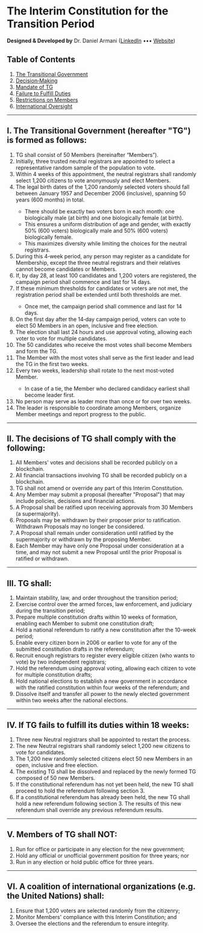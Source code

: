 # The Interim Constitution for the Transition Period
**Designed & Developed by** Dr. Daniel Armani ([LinkedIn](https://www.linkedin.com/in/dr-armani) ••• [Website](https://www.blockcenter.org/ceo))

## Table of Contents

1. [The Transitional Government](#I-the-transitional-government-hereafter-tg-is-formed-as-follows)  
2. [Decision‑Making](#II-the-decisions-of-tg-shall-comply-with-the-following)  
3. [Mandate of TG](#III-tg-shall)  
4. [Failure to Fulfill Duties](#IV-if-tg-fails-to-fulfill-its-duties-within-18-weeks)  
5. [Restrictions on Members](#V-members-of-tg-shall-not)  
6. [International Oversight](#VI-a-coalition-of-international-organizations-eg-the-united-nations-shall)  

---

## I. The Transitional Government (hereafter "TG") is formed as follows:

<ol type="1"> 
<li>TG shall consist of 50 Members (hereinafter “Members”).</li>
<li>Initially, three trusted neutral registrars are appointed to select a representative random sample of the population to vote.</li>
<li>Within 4 weeks of this appointment, the neutral registrars shall randomly select 1,200 citizens to vote anonymously and elect Members.</li>
<li>The legal birth dates of the 1,200 randomly selected voters should fall between January 1957 and December 2006 (inclusive), spanning 50 years (600 months) in total.</li>
 <ul>   
    <li>There should be exactly two voters born in each month: one biologically male (at birth) and one biologically female (at birth).</li>
    <li>This ensures a uniform distribution of age and gender, with exactly 50% (600 voters) biologically male and 50% (600 voters) biologically female.</li>
    <li>This maximizes diversity while limiting the choices for the neutral registrars.</li>
 </ul>
<li>During this 4‑week period, any person may register as a candidate for Membership, except the three neutral registrars and their relatives cannot become candidates or Members.</li>
<li>If, by day 28, at least 100 candidates and 1,200 voters are registered, the campaign period shall commence and last for 14 days.</li>
<li>If these minimum thresholds for candidates or voters are not met, the registration period shall be extended until both thresholds are met.</li>
   <ul><li>Once met, the campaign period shall commence and last for 14 days.</li></ul> 
<li>On the first day after the 14‑day campaign period, voters can vote to elect 50 Members in an open, inclusive and free election.</li>
<li>The election shall last 24 hours and use approval voting, allowing each voter to vote for multiple candidates.</li>
<li>The 50 candidates who receive the most votes shall become Members and form the TG.</li>
<li>The Member with the most votes shall serve as the first leader and lead the TG in the first two weeks.</li>
<li>Every two weeks, leadership shall rotate to the next most‑voted Member.</li>
    <ul><li>In case of a tie, the Member who declared candidacy earliest shall become leader first.</li></ul>
<li>No person may serve as leader more than once or for over two weeks.</li>
<li>The leader is responsible to coordinate among Members, organize Member meetings and report progress to the public.</li>
</ol>

---

## II. The decisions of TG shall comply with the following:

<ol type="1"> 
<li>All Members' votes and decisions shall be recorded publicly on a blockchain.</li>
<li>All financial transactions involving TG shall be recorded publicly on a blockchain.</li>
<li>TG shall not amend or override any part of this Interim Constitution.</li>
<li>Any Member may submit a proposal (hereafter "Proposal") that may include policies, decisions and financial actions.</li>
<li>A Proposal shall be ratified upon receiving approvals from 30 Members (a supermajority).</li>
<li>Proposals may be withdrawn by their proposer prior to ratification. Withdrawn Proposals may no longer be considered.</li>
<li>A Proposal shall remain under consideration until ratified by the supermajority or withdrawn by the proposing Member.</li>
<li>Each Member may have only one Proposal under consideration at a time, and may not submit a new Proposal until the prior Proposal is ratified or withdrawn.</li>
</ol>

---

## III. TG shall:

<ol type="1"> 
<li>Maintain stability, law, and order throughout the transition period;</li>
<li>Exercise control over the armed forces, law enforcement, and judiciary during the transition period;</li>
<li>Prepare multiple constitution drafts within 10 weeks of formation, enabling each Member to submit one constitution draft;</li>
<li>Hold a national referendum to ratify a new constitution after the 10-week period;</li>
<li>Enable every citizen born in 2006 or earlier to vote for any of the submitted constitution drafts in the referendum;</li>
<li>Recruit enough registrars to register every eligible citizen (who wants to vote) by two independent registrars;</li>
<li>Hold the referendum using approval voting, allowing each citizen to vote for multiple constitution drafts;</li>
<li>Hold national elections to establish a new government in accordance with the ratified constitution within four weeks of the referendum; and</li>
<li>Dissolve itself and transfer all power to the newly elected government within two weeks after the national elections.</li>
</ol>

---

## IV. If TG fails to fulfill its duties within 18 weeks:

<ol type="1"> 
<li>Three new Neutral registrars shall be appointed to restart the process.</li>
<li>The new Neutral registrars shall randomly select 1,200 new citizens to vote for candidates.</li>
<li>The 1,200 new randomly selected citizens elect 50 new Members in an open, inclusive and free election.</li>
<li>The existing TG shall be dissolved and replaced by the newly formed TG composed of 50 new Members.</li>
<li>If the constitutional referendum has not yet been held, the new TG shall proceed to hold the referendum following section 3.</li>
<li>If a constitutional referendum has already been held, the new TG shall hold a new referendum following section 3. The results of this new referendum shall override any previous referendum results.</li>
</ol>

---

## V. Members of TG shall NOT:

<ol type="1"> 
<li>Run for office or participate in any election for the new government;</li>
<li>Hold any official or unofficial government position for three years; nor</li>
<li>Run in any election or hold public office for three years.</li>
</ol>

---

## VI. A coalition of international organizations (e.g. the United Nations) shall:

<ol type="1"> 
<li>Ensure that 1,200 voters are selected randomly from the citizenry;</li>
<li>Monitor Members' compliance with this Interim Constitution; and</li>
<li>Oversee the elections and the referendum to ensure integrity.</li>
</ol>
